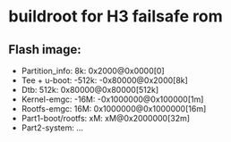 # buildroot for H3 failsafe rom
## Flash image: 
- Partition_info: 8k: 0x2000@0x0000[0]
- Tee + u-boot: -512k: -0x80000@0x2000[8k]
- Dtb: 512k: 0x80000@0x80000[512k]
- Kernel-emgc: -16M: -0x1000000@0x100000[1m]
- Rootfs-emgc: 16M: 0x1000000@0x1000000[16m]
- Part1-boot/rootfs: xM: xM@0x2000000[32m]
- Part2-system: ...
